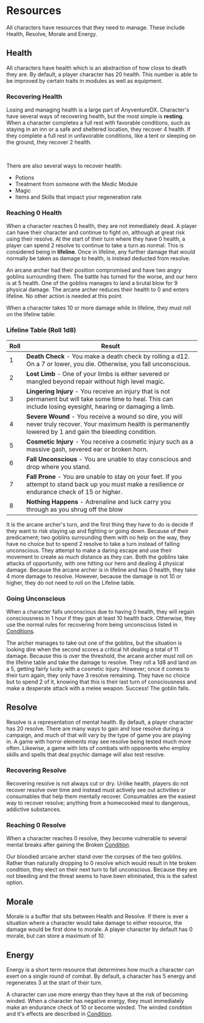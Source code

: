 # Resources

All characters have resources that they need to manage. These include Health, Resolve, Morale and Energy.

## Health
<div class="triangle-line"></div>
All characters have health which is an abstraction of how close to death they are. By default, a player character has 20 health. This number is able to be improved by certain traits in modules as well as equipment.


### Recovering Health
Losing and managing health is a large part of AnyventureDX. Character's have several ways of recovering health, but the most simple is **resting**. When a character completes a full rest with favorable conditions, such as staying in an inn or a safe and sheltered location, they recover 4 health. If they complete a full rest in unfavorable conditions, like a tent or sleeping on the ground, they recover 2 health.

<br>

There are also several ways to recover health:
- Potions
- Treatment from someone with the Medic Module
- Magic
- Items and Skills that impact your regeneration rate

### Reaching 0 Health
When a character reaches 0 health, they are not immediately dead. A player can have their character and continue to fight on, although at great risk using their resolve. At the start of their turn where they have 0 health, a player can spend 2 resolve to continue to take a turn as normal. This is considered being in **lifeline**. Once in lifeline, any further damage that would normally be taken as damage to health, is instead deducted from resolve.

<div class="example-box">
An arcane archer had their position compromised and have two angry goblins surrounding them. The battle has turned for the worse, and our hero is at 5 health. One of the goblins manages to land a brutal blow for 9 physical damage. The arcane archer reduces their health to 0 and enters lifeline. No other action is needed at this point.
</div>

When a character takes 10 or more damage while in lifeline, they must roll on the lifeline table:

### Lifeline Table (Roll 1d8)

| Roll | Result |
|------|--------|
| 1 | **Death Check** - You make a death check by rolling a d12. On a 7 or lower, you die. Otherwise, you fall unconscious. |
| 2 | **Lost Limb** - One of your limbs is either severed or mangled beyond repair without high level magic. |
| 3 | **Lingering Injury** - You receive an injury that is not permanent but will take some time to heal. This can include losing eyesight, hearing or damaging a limb. |
| 4 | **Severe Wound** - You receive a wound so dire, you will never truly recover. Your maximum health is permanently lowered by 1 and gain the bleeding condition.|
| 5 | **Cosmetic Injury** - You receive a cosmetic injury such as a massive gash, severed ear or broken horn. |
| 6 | **Fall Unconscious** - You are unable to stay conscious and drop where you stand. |
| 7 | **Fall Prone** - You are unable to stay on your feet. If you attempt to stand back up you must make a resilience or endurance check of 15 or higher. |
| 8 | **Nothing Happens** - Adrenaline and luck carry you through as you shrug off the blow |

<div class="example-box">
It is the arcane archer's turn, and the first thing they have to do is decide if they want to risk staying up and fighting or going down. Because of their predicament; two goblins surrounding them with no  help on the way, they have no choice but to spend 2 resolve to take a turn instead of falling unconscious. They  attempt to make a daring escape and use their movement to create as much distance as they can. Both the goblins take attacks of opportunity, with one hitting our hero and dealing 4 physical damage. Because the arcane
archer is in lifeline and has 0 health, they take 4 more damage to resolve. However, because the damage is not 10 or higher, they do not need to roll on the Lifeline table.
</div>



### Going Unconscious
When a character falls unconscious due to having 0 health, they will regain consciousness in 1 hour if they gain at least 10 health back. Otherwise, they use the normal rules for recovering from being unconscious listed in [Conditions](/wiki/conditions).

<div class="example-box">
The archer manages to take out one of the goblins, but the situation is looking dire when the second scores a critical hit dealing a total of 11 damage. Because this is over the threshold, the arcane archer must roll on the lifeline table and take the damage to resolve. They roll a 1d8 and land on a 5, getting fairly lucky with a cosmetic injury. However; once it comes to their turn again, they only have 3 resolve remaining. They have no choice but to spend 2 of it, knowing that this is their last turn of consciousness and make a desperate attack with a melee weapon. Success! The goblin falls.
</div>


## Resolve
<div class="triangle-line"></div>
Resolve is a representation of mental health. By default, a player character has 20 resolve. There are many ways to gain and lose resolve during a campaign, and much of that will vary by the type of game you are playing in. A game with horror elements may
see resolve being tested much more often. Likewise, a game with lots of combats with opponents who employ skills and spells that deal psychic damage will also test resolve. 

### Recovering Resolve
Recovering resolve is not always cut or dry. Unlike health, players do not recover resolve over time and instead must actively see out activities or consumables that help them mentally recover. Consumables are the easiest way to recover resolve; anything from a homecooked meal to dangerous, addictive substances. 

### Reaching 0 Resolve
When a character reaches 0 resolve, they become vulnerable to several mental breaks after gaining the Broken [Condition](/wiki/conditions). 


<div class="example-box">
Our bloodied arcane archer stand over the corpses of the two goblins. Rather than naturally dropping to 0 resolve which would result in hte broken condition, they elect on their next turn to fall unconscious. Because they are not bleeding and the threat seems to have been eliminated, this is the safest option.
</div>

## Morale
<div class="triangle-line"></div>
Morale is a buffer that sits between Health and Resolve. If there is ever a situation where a character would take damage to either resource, the damage would be first done to morale. A player character by default has 0 morale, but can store a maximum of 10.


## Energy
<div class="triangle-line"></div>
Energy is a short term resource that determines how much a character can exert on a single round of combat. By default, a character has 5 energy and regenerates 3 at the start of their turn.

A character can use more energy than they have at the risk of becoming winded. When a character has negative energy, they must immediately make an endurance check of 10 or become winded. The winded condition and it's effects are described in [Condition](/wiki/conditions).

